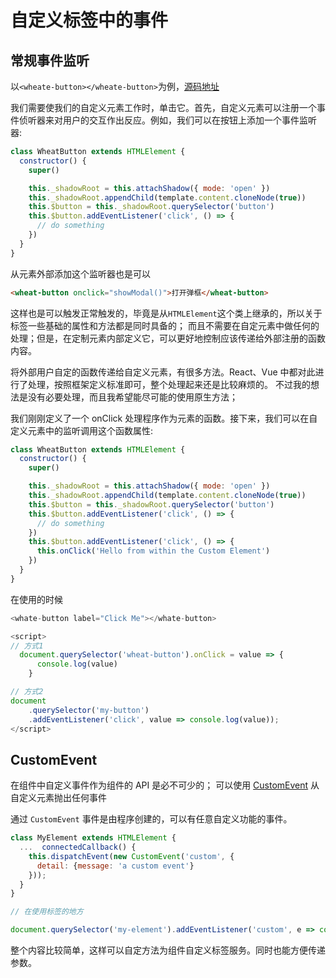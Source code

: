 # 自定义标签中的事件

## 常规事件监听

以`<wheate-button></wheate-button>`为例，[源码地址](https://github.com/glean-wheat/wheat-ui/tree/master/src/button)

我们需要使我们的自定义元素工作时，单击它。首先，自定义元素可以注册一个事件侦听器来对用户的交互作出反应。例如，我们可以在按钮上添加一个事件监听器:

```js
class WheatButton extends HTMLElement {
  constructor() {
    super()

    this._shadowRoot = this.attachShadow({ mode: 'open' })
    this._shadowRoot.appendChild(template.content.cloneNode(true))
    this.$button = this._shadowRoot.querySelector('button')
    this.$button.addEventListener('click', () => {
      // do something
    })
  }
}
```

从元素外部添加这个监听器也是可以

```html
<wheat-button onclick="showModal()">打开弹框</wheat-button>
```

这样也是可以触发正常触发的，毕竟是从`HTMLElement`这个类上继承的，所以关于标签一些基础的属性和方法都是同时具备的；
而且不需要在自定元素中做任何的处理；但是，在定制元素内部定义它，可以更好地控制应该传递给外部注册的函数内容。

将外部用户自定的函数传递给自定义元素，有很多方法。React、Vue 中都对此进行了处理，按照框架定义标准即可，整个处理起来还是比较麻烦的。
不过我的想法是没有必要处理，而且我希望能尽可能的使用原生方法；

我们刚刚定义了一个 onClick 处理程序作为元素的函数。接下来，我们可以在自定义元素中的监听调用这个函数属性:

```js
class WheatButton extends HTMLElement {
  constructor() {
    super()

    this._shadowRoot = this.attachShadow({ mode: 'open' })
    this._shadowRoot.appendChild(template.content.cloneNode(true))
    this.$button = this._shadowRoot.querySelector('button')
    this.$button.addEventListener('click', () => {
      // do something
    })
    this.$button.addEventListener('click', () => {
      this.onClick('Hello from within the Custom Element')
    })
  }
}
```

在使用的时候

```js
<whate-button label="Click Me"></whate-button>

<script>
// 方式1
  document.querySelector('wheat-button').onClick = value => {
      console.log(value)
    }

// 方式2
document
    .querySelector('my-button')
    .addEventListener('click', value => console.log(value));
</script>
```

## CustomEvent

在组件中自定义事件作为组件的 API 是必不可少的；
可以使用 [CustomEvent](https://developer.mozilla.org/zh-CN/docs/Web/API/CustomEvent) 从自定义元素抛出任何事件

通过 `CustomEvent` 事件是由程序创建的，可以有任意自定义功能的事件。

```js
class MyElement extends HTMLElement {
  ...  connectedCallback() {
    this.dispatchEvent(new CustomEvent('custom', {
      detail: {message: 'a custom event'}
    }));
  }
}

// 在使用标签的地方

document.querySelector('my-element').addEventListener('custom', e => console.log('message from event:', e.detail.message));

```

整个内容比较简单，这样可以自定方法为组件自定义标签服务。同时也能方便传递参数。
